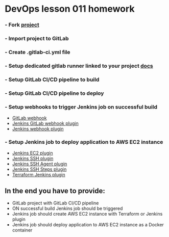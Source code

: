 # DevOps lesson 011 homework
 
###  - Fork [project](https://github.com/YegorMaksymchuk/geography-application)
###  - Import project to GitLab
###  - Create .gitlab-ci.yml file
###  - Setup dedicated gitlab runner linked to your project [docs](https://docs.gitlab.com/runner/install/)
###  - Setup GitLab CI/CD pipeline to build 
###  - Setup GitLab CI/CD pipeline to deploy
###  - Setup webhooks to trigger Jenkins job on successful build 
- [GitLab webhook](https://docs.gitlab.com/ee/user/project/integrations/webhooks.html)
- [Jenkins GitLab webhook plugin](https://plugins.jenkins.io/gitlab-plugin/)
- [Jenkins webhook plugin](https://plugins.jenkins.io/generic-webhook-trigger/)
###  - Setup Jenkins job to deploy application to AWS EC2 instance
- [Jenkins EC2 plugin](https://plugins.jenkins.io/ec2/)
- [Jenkins SSH plugin](https://plugins.jenkins.io/ssh/)
- [Jenkins SSH Agent plugin](https://plugins.jenkins.io/ssh-agent/)
- [Jenkins SSH Steps plugin](https://plugins.jenkins.io/ssh-steps/)
- [Terraform Jenkins plugin](https://plugins.jenkins.io/terraform/)
## In the end you have to provide:
- GitLab project with GitLab CI/CD pipeline
- ON successful build Jenkins job should be triggered
- Jenkins job should create AWS EC2 instance with Terraform or Jenkins plugin 
- Jenkins job should deploy application to AWS EC2 instance as a Docker container